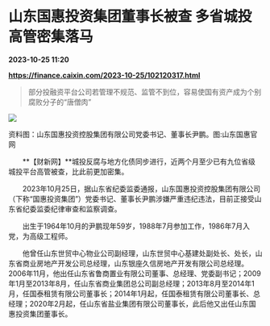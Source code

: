 # 山东国惠投资集团董事长被查 多省城投高管密集落马

**2023-10-25 11:20**

**https://finance.caixin.com/2023-10-25/102120317.html**

> 部分投融资平台公司若管理不规范、监管不到位，容易使国有资产成为个别腐败分子的“唐僧肉”

  

![](https://img.caixin.com/2023-10-25/169823208107666_840_560.jpg)

资料图：山东国惠投资控股集团有限公司党委书记、董事长尹鹏。图:山东国惠官网

  

　　**【财新网】**城投反腐与地方化债同步进行，近两个月至少已有九位省级城投平台高管被查，比此前更加密集。

　　2023年10月25日，据山东省纪委监委通报，山东国惠投资控股集团有限公司（下称“国惠投资集团”）党委书记、董事长尹鹏涉嫌严重违纪违法，目前正接受山东省纪委监委纪律审查和监察调查。

　　出生于1964年10月的尹鹏现年59岁，1988年7月参加工作，1986年7月入党，为高级工程师。

　　他曾任山东世贸中心物业公司副经理，山东世贸中心基建处副处长、处长，山东省商业房地产开发公司总经理，山东银座久信房地产开发有限公司总经理。2006年11月，他出任山东省鲁商置业有限公司董事、总经理、党委副书记；2009年1月至2013年8月，任山东省商业集团总公司副总经理；2013年8月至2014年1月，任国泰租赁有限公司董事长；2014年1月起，任国泰租赁有限公司董事长、总经理；2020年2月起，任山东省盐业集团有限公司董事长，此后他又出任山东国惠投资集团董事长。